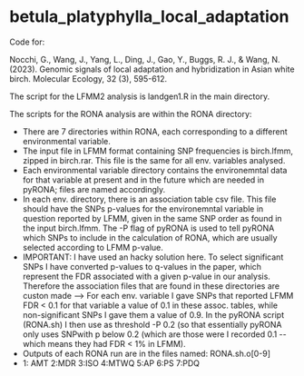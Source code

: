 # betula_platyphylla_local_adaptation
Code for:


Nocchi, G., Wang, J., Yang, L., Ding, J., Gao, Y., Buggs, R. J., & Wang, N. (2023). Genomic signals of local adaptation and hybridization in Asian white birch. Molecular Ecology, 32 (3), 595-612.

The script for the LFMM2 analysis is landgen1.R in the main directory.


The scripts for the RONA analysis are within the RONA directory:
- There are 7 directories within RONA, each corresponding to a different environmental variable.
- The input file in LFMM format containing SNP frequencies is birch.lfmm, zipped in birch.rar. This file is the same for all env. variables analysed.
- Each environmental variable directory contains the environemntal data for that variable at present and in the future which are needed in pyRONA; files are named accordingly.
- In each env. directory, there is an association table csv file. This file should have the SNPs p-values  for the environemntal variable in question reported by LFMM, given in the same SNP order as found in the input birch.lfmm. The -P flag of pyRONA is used to tell pyRONA which SNPs to include in the calculation of RONA, which are usually selected according to LFMM p-value. 
- IMPORTANT: I have used an hacky solution here. To select significant SNPs I have converted p-values to q-values in the paper, which represent the FDR associated with a given p-value in our analysis. Therefore the association files that are found in these directories are custon made --> For each env. variable I gave SNPs that reported LFMM FDR < 0.1 for that variable a value of 0.1 in these assoc. tables, while non-significant SNPs I gave them a value of 0.9. In the pyRONA script (RONA.sh) I then use as threshold -P 0.2 (so that essentially pyRONA only uses SNPwith p below 0.2 (which are those were I recorded 0.1 -- which means they had FDR < 1% in LFMM).
- Outputs of each RONA run are in the files named: RONA.sh.o[0-9]
- 1: AMT 2:MDR 3:ISO 4:MTWQ 5:AP 6:PS 7:PDQ


